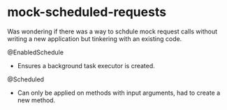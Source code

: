 # mock-scheduled-requests
Was wondering if there was a way to schdule mock request calls without writing a new application but tinkering with an existing code.

@EnabledSchedule
- Ensures a background task executor is created.

@Scheduled
- Can only be applied on methods with input arguments, had to create a new method.

